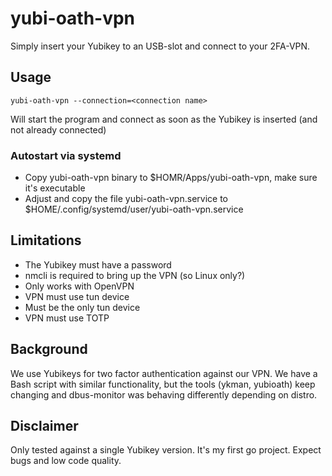 # yubi-oath-vpn
Simply insert your Yubikey to an USB-slot and connect to your 2FA-VPN. 

## Usage
`yubi-oath-vpn --connection=<connection name>`

Will start the program and connect as soon as the Yubikey is inserted (and not already connected)

### Autostart via systemd

* Copy yubi-oath-vpn binary to $HOMR/Apps/yubi-oath-vpn, make sure it's executable
* Adjust and copy the file yubi-oath-vpn.service to $HOME/.config/systemd/user/yubi-oath-vpn.service

## Limitations
 * The Yubikey must have a password
 * nmcli is required to bring up the VPN (so Linux only?)
 * Only works with OpenVPN
 * VPN must use tun device
 * Must be the only tun device
 * VPN must use TOTP
 
## Background
We use Yubikeys for two factor authentication against our VPN.
We have a Bash script with similar functionality, but the tools (ykman, yubioath) keep changing and dbus-monitor was behaving differently depending on distro.

## Disclaimer
Only tested against a single Yubikey version.
It's my first go project. Expect bugs and low code quality.
